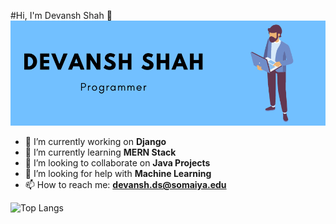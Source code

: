 #Hi, I'm Devansh Shah 👋
![Intro](img.png)

- 🔭 I’m currently working on **Django**
- 🌱 I’m currently learning **MERN Stack**
- 👯 I’m looking to collaborate on **Java Projects**
- 🤔 I’m looking for help with **Machine Learning**
- 📫 How to reach me: **devansh.ds@somaiya.edu**


![Top Langs](https://github-readme-stats.vercel.app/api/top-langs/?username=devansh2805&theme=tokyonight&show_icons=true&layout=compact)
